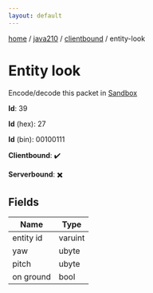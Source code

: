 ```yaml
---
layout: default
---
```


[home](/)  /  [java210](/protocol/java210)  /  [clientbound](/protocol/java210/clientbound)  /  entity-look

# Entity look

Encode/decode this packet in [Sandbox](../../../sandbox/java210#Clientbound.EntityLook)

**Id**: 39

**Id** (hex): 27

**Id** (bin): 00100111

**Clientbound**: ✔️

**Serverbound**: ✖️

## Fields

Name | Type
---|---
entity id | varuint
yaw | ubyte
pitch | ubyte
on ground | bool
